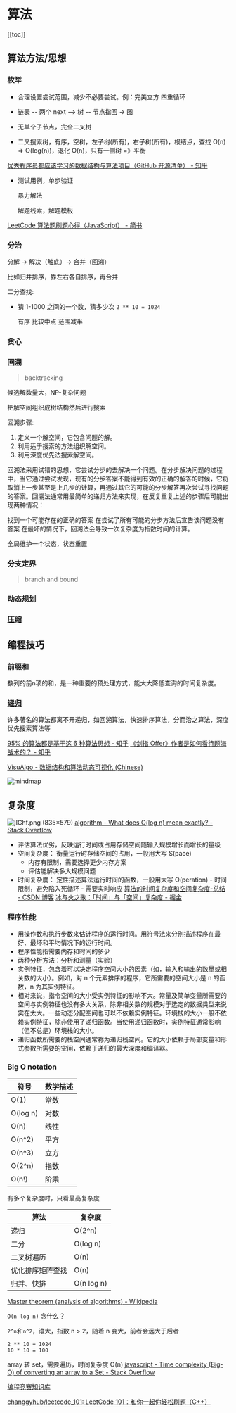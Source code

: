 # 算法
[[toc]]

## 算法方法/思想

### 枚举

- 合理设置尝试范围，减少不必要尝试。例：完美立方 四重循环

- 链表 -- 两个 next --> 树 -- 节点指回 -> 图

- 无单个子节点，完全二叉树

- 二叉搜索树，有序，空树，左子树(所有)，右子树(所有)，根结点，查找 O(n) => O(log(n))，退化 O(n)，只有一侧树 =》平衡

[优秀程序员都应该学习的数据结构与算法项目（GitHub 开源清单） - 知乎](https://zhuanlan.zhihu.com/p/74584796)

- 测试用例，单步验证

  暴力解法

  解题线索，解题模板

[LeetCode 算法题刷题心得（JavaScript） - 简书](https://www.jianshu.com/p/8876704ea9c8)

### 分治

分解 -> 解决（触底）-> 合并（回溯）

比如归并排序，靠左右各自排序，再合并

二分查找:

- 猜 1-1000 之间的一个数，猜多少次 `2 ** 10 = 1024`

  有序 比较中点 范围减半

### 贪心

### 回溯 
> backtracking

候选解数量大，NP-复杂问题

把解空间组织成树结构然后进行搜索

回溯步骤:
1. 定义一个解空间，它包含问题的解。
2. 利用适于搜索的方法组织解空间。
3. 利用深度优先法搜索解空间。

回溯法采用试错的思想，它尝试分步的去解决一个问题。在分步解决问题的过程中，当它通过尝试发现，现有的分步答案不能得到有效的正确的解答的时候，它将取消上一步甚至是上几步的计算，再通过其它的可能的分步解答再次尝试寻找问题的答案。回溯法通常用最简单的递归方法来实现，在反复重复上述的步骤后可能出现两种情况：

找到一个可能存在的正确的答案
在尝试了所有可能的分步方法后宣告该问题没有答案
在最坏的情况下，回溯法会导致一次复杂度为指数时间的计算。

全局维护一个状态，状态重置

### 分支定界
> branch and bound

### 动态规划

### [压缩](./compress.md)

## 编程技巧
### 前缀和
数列的前n项的和，是一种重要的预处理方式，能大大降低查询的时间复杂度。

### [递归](./recursion.md)

许多著名的算法都离不开递归，如回溯算法，快速排序算法，分而治之算法，深度优先搜索算法等

[95% 的算法都是基于这 6 种算法思想 - 知乎](https://zhuanlan.zhihu.com/p/428479862)
[《剑指 Offer》作者是如何看待题海战术的？ - 知乎](https://zhuanlan.zhihu.com/p/396686678)

[VisuAlgo - 数据结构和算法动态可视化 (Chinese)](https://visualgo.net/zh)

![mindmap](https://camo.githubusercontent.com/7a1f227eb672dfeb7ad558b44471c2ebea0a191594b34fa9f17775945518c678/687474703a2f2f7265736f757263652e6d757969792e636e2f696d6167652f32303230303631363030303630342e706e67)

## 复杂度

![jIGhf.png (835×579)](https://i.stack.imgur.com/jIGhf.png)
[algorithm - What does O(log n) mean exactly? - Stack Overflow](https://stackoverflow.com/questions/2307283/what-does-olog-n-mean-exactly)

- 评估算法优劣，反映运行时间或占用存储空间随输入规模增长而增长的量级
- 空间复杂度： 衡量运行时存储空间的占用，一般用大写 S(pace)
  - 内存有限制，需要选择更少内存方案
  - 评估能解决多大规模问题
- 时间复杂度： 定性描述算法运行时间的函数，一般用大写 O(peration) - 时间限制，避免陷入死循环 - 需要实时响应
  [算法的时间复杂度和空间复杂度-总结 - CSDN 博客](https://blog.csdn.net/zolalad/article/details/11848739)
  [冰与火之歌：「时间」与「空间」复杂度 - 掘金](https://juejin.im/post/5c174198f265da611036f4ea)

### 程序性能

- 用操作数和执行步数来估计程序的运行时间。用符号法来分别描述程序在最好、最坏和平均情况下的运行时间。
- 程序性能指需要内存和时间的多少
- 两种分析方法：分析和测量（实验）
- 实例特征，包含着可以决定程序空间大小的因素（如，输入和输出的数量或相关数的大小）。例如，对 n 个元素排序的程序，它所需要的空间大小是 n 的函数，n 为其实例特征。
- 相对来说，指令空间的大小受实例特征的影响不大。常量及简单变量所需要的空间与实例特征也没有多大关系，除非相关数的规模对于选定的数据类型来说实在太大。一些动态分配空间也可以不依赖实例特征。环境栈的大小一般不依赖实例特征，除非使用了递归函数。当使用递归函数时，实例特征通常影响（但不总是）环境栈的大小。
- 递归函数所需要的栈空间通常称为递归栈空间。它的大小依赖于局部变量和形式参数所需要的空间，依赖于递归的最大深度和编译器。

### Big O notation

| 符号     | 数学描述 |
| -------- | -------- |
| O(1)     | 常数     |
| O(log n) | 对数     |
| O(n)     | 线性     |
| O(n^2)   | 平方     |
| O(n^3)   | 立方     |
| O(2^n)   | 指数     |
| O(n!)    | 阶乘     |

有多个复杂度时，只看最高复杂度

| 算法             | 复杂度     |
| ---------------- | ---------- |
| 递归             | O(2^n)     |
| 二分             | O(log n)   |
| 二叉树遍历       | O(n)       |
| 优化排序矩阵查找 | O(n)       |
| 归并、快排       | O(n log n) |

[Master theorem (analysis of algorithms) - Wikipedia](https://en.wikipedia.org/wiki/Master_theorem_analysis_of_algorithms)

`O(n log n)` 念什么？

`2^n`和`n^2`，谁大，指数 n > 2，随着 n 变大，前者会远大于后者
```
2 ** 10 = 1024
10 * 10 = 100
```

array 转 set，需要遍历，时间复杂度 O(n) [javascript - Time complexity (Big-O) of converting an array to a Set - Stack Overflow](https://stackoverflow.com/questions/63543514/time-complexity-big-o-of-converting-an-array-to-a-set)

[编程竞赛知识库](https://oi-wiki.org/)

[changgyhub/leetcode_101: LeetCode 101：和你一起你轻松刷题（C++）](https://github.com/changgyhub/leetcode_101)

